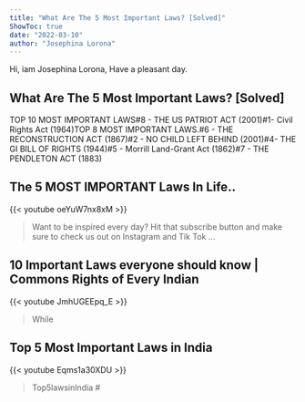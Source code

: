 ```yaml
---
title: "What Are The 5 Most Important Laws? [Solved]"
ShowToc: true 
date: "2022-03-10"
author: "Josephina Lorona" 
---
```


Hi, iam Josephina Lorona, Have a pleasant day.
## What Are The 5 Most Important Laws? [Solved]
 TOP 10 MOST IMPORTANT LAWS#8 - THE US PATRIOT ACT (2001)#1- Civil Rights Act (1964)TOP 8 MOST IMPORTANT LAWS.#6 - THE RECONSTRUCTION ACT (1867)#2 - NO CHILD LEFT BEHIND (2001)#4- THE GI BILL OF RIGHTS (1944)#5 - Morrill Land-Grant Act (1862)#7 - THE PENDLETON ACT (1883)

## The 5 MOST IMPORTANT  Laws In Life..
{{< youtube oeYuW7nx8xM >}}
>Want to be inspired every day? Hit that subscribe button and make sure to check us out on Instagram and Tik Tok ...

## 10 Important Laws everyone should know | Commons Rights of Every Indian
{{< youtube JmhUGEEpq_E >}}
>While 

## Top 5 Most Important Laws in India
{{< youtube Eqms1a30XDU >}}
>Top5lawsinIndia #


